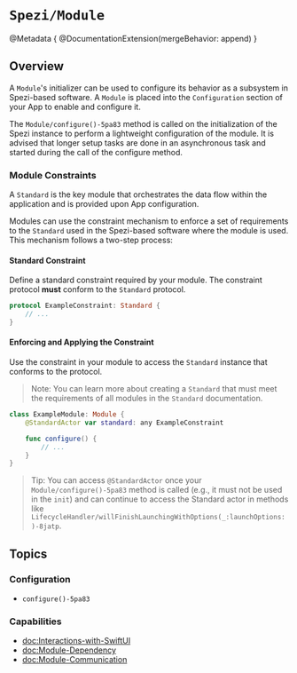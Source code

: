 # ``Spezi/Module``

<!--
                  
This source file is part of the Stanford Spezi open-source project

SPDX-FileCopyrightText: 2023 Stanford University and the project authors (see CONTRIBUTORS.md)

SPDX-License-Identifier: MIT
             
-->

@Metadata {
    @DocumentationExtension(mergeBehavior: append)
}

## Overview

A ``Module``'s initializer can be used to configure its behavior as a subsystem in Spezi-based software.
A `Module` is placed into the ``Configuration`` section of your App to enable and configure it.

The ``Module/configure()-5pa83`` method is called on the initialization of the Spezi instance to perform a lightweight configuration of the module.
It is advised that longer setup tasks are done in an asynchronous task and started during the call of the configure method.

### Module Constraints

A ``Standard`` is the key module that orchestrates the data flow within the application and is provided upon App configuration.

Modules can use the constraint mechanism to enforce a set of requirements to the ``Standard`` used in the Spezi-based software where the module is used.
This mechanism follows a two-step process:

#### Standard Constraint

Define a standard constraint required by your module.
The constraint protocol **must** conform to the `Standard` protocol.
```swift
protocol ExampleConstraint: Standard {
    // ...
}
```


#### Enforcing and Applying the Constraint

Use the constraint in your module to access the `Standard` instance that conforms to the protocol.

> Note: You can learn more about creating a ``Standard`` that must meet the requirements of all modules in the ``Standard`` documentation.

```swift
class ExampleModule: Module {
    @StandardActor var standard: any ExampleConstraint

    func configure() {
        // ...
    }
}
```

> Tip: You can access `@StandardActor` once your ``Module/configure()-5pa83`` method is called (e.g., it must not be used in the `init`)
    and can continue to access the Standard actor in methods like ``LifecycleHandler/willFinishLaunchingWithOptions(_:launchOptions:)-8jatp``.


## Topics

### Configuration

- ``configure()-5pa83``

### Capabilities
- <doc:Interactions-with-SwiftUI>
- <doc:Module-Dependency>
- <doc:Module-Communication>
